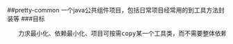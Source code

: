 ##pretty-common 一个java公共组件项目，包括日常项目经常用的到工具方法封装等
###目标
<pre>
   力求最小化、依赖最小化、项目可按需copy某一个工具类，而不需要整体依赖。
</pre>